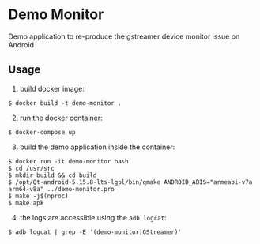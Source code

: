 # Demo Monitor

Demo application to re-produce the gstreamer device monitor issue on Android

## Usage

1. build docker image: 

```shell
$ docker build -t demo-monitor .
```

2. run the docker container: 

```shell
$ docker-compose up
```

3. build the demo application inside the container: 

```shell
$ docker run -it demo-monitor bash
$ cd /usr/src
$ mkdir build && cd build
$ /opt/Qt-android-5.15.8-lts-lgpl/bin/qmake ANDROID_ABIS="armeabi-v7a arm64-v8a" ../demo-monitor.pro
$ make -j$(nproc)
$ make apk
```

4. the logs are accessible using the `adb logcat`:

```shell
$ adb logcat | grep -E '(demo-monitor|GStreamer)'
```

